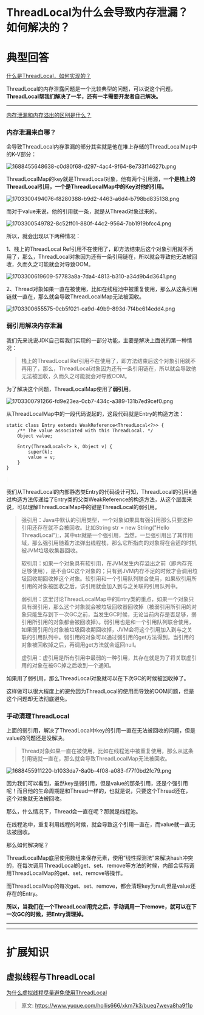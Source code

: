 # ThreadLocal为什么会导致内存泄漏？如何解决的？

# 典型回答


[什么是ThreadLocal，如何实现的？](https://www.yuque.com/hollis666/xkm7k3/ihoye3)



ThreadLocal的内存泄露问题是一个比较典型的问题，可以说这个问题，**ThreadLocal帮我们解决了一半，还有一半需要开发者自己解决。**

****

[内存泄漏和内存溢出的区别是什么？](https://www.yuque.com/hollis666/xkm7k3/ge1k2i2aumhsgvbc)



### 内存泄漏来自哪？


会导致ThreadLocal内存泄漏的部分其实就是他在堆上存储的ThreadLocalMap中的K-V部分：

![1688455648638-c0d80f68-d297-4ac4-9f64-8e733f14627b.png](./img/eaeygo2UnP6zDL6T/1688455648638-c0d80f68-d297-4ac4-9f64-8e733f14627b-948333.png)



ThreadLocalMap的key就是ThreadLocal对象，他有两个引用源，一**个是栈上的ThreadLocal引用，一个是ThreadLocalMap中的Key对他的引用。**

![1703300494076-f8280388-b9d2-4463-a6d4-b798bd835138.png](./img/eaeygo2UnP6zDL6T/1703300494076-f8280388-b9d2-4463-a6d4-b798bd835138-896685.png)



而对于value来说，他的引用就一条，就是从Thread对象过来的。



![1703300549782-8c52ff01-880f-44c2-9564-7bb1919bfcc4.png](./img/eaeygo2UnP6zDL6T/1703300549782-8c52ff01-880f-44c2-9564-7bb1919bfcc4-031243.png)



所以，就会出现以下两种情况：



1、栈上的ThreadLocal Ref引用不在使用了，即方法结束后这个对象引用就不再用了，那么，ThreadLocal对象因为还有一条引用链在，所以就会导致他无法被回收，久而久之可能就会对导致OOM。



![1703300619609-57783a8a-7da4-4813-b310-a34d9b4d3641.png](./img/eaeygo2UnP6zDL6T/1703300619609-57783a8a-7da4-4813-b310-a34d9b4d3641-888986.png)



2、Thread对象如果一直在被使用，比如在线程池中被重复使用，那么从这条引用链就一直在，那么就会导致ThreadLocalMap无法被回收。



![1703300655575-0cb5f021-ca9d-49b9-893d-7f4be614edd4.png](./img/eaeygo2UnP6zDL6T/1703300655575-0cb5f021-ca9d-49b9-893d-7f4be614edd4-537118.png)



### 弱引用解决内存泄漏


我们先来说说JDK自己帮我们实现的一部分功能，主要是解决上面说的第一种情况：



> 栈上的ThreadLocal Ref引用不在使用了，即方法结束后这个对象引用就不再用了，那么，ThreadLocal对象因为还有一条引用链在，所以就会导致他无法被回收，久而久之可能就会对导致OOM。
>



为了解决这个问题，ThreadLocalMap使用了**弱引用**。



![1703300791266-fd9e23ea-0cb7-434c-a389-131b7ed9cef0.png](./img/eaeygo2UnP6zDL6T/1703300791266-fd9e23ea-0cb7-434c-a389-131b7ed9cef0-520806.png)



从ThreadLocalMap中的一段代码说起的，这段代码就是Entry的构造方法：

<font style="color:rgb(102, 217, 239);">  </font>

```plain
static class Entry extends WeakReference<ThreadLocal<?>> {
    /** The value associated with this ThreadLocal. */
    Object value;

    Entry(ThreadLocal<?> k, Object v) {
        super(k);
        value = v;
    }
}
```

<font style="color:rgb(102, 217, 239);"> </font><font style="color:rgb(248, 248, 242);">}</font><font style="color:rgb(102, 217, 239);"></font>

我们从ThreadLocal的内部静态类Entry的代码设计可知，ThreadLocal的引用k通过构造方法传递给了Entry类的父类WeakReference的构造方法，从这个层面来说，可以理解ThreadLocalMap中的键是ThreadLocal的弱引用。



> 强引用：Java中默认的引用类型，一个对象如果具有强引用那么只要这种引用还存在就不会被回收。比如String str = new String("Hello ThreadLocal");，其中str就是一个强引用，当然，一旦强引用出了其作用域，那么强引用随着方法弹出线程栈，那么它所指向的对象将在合适的时机被JVM垃圾收集器回收。
>
> 
>
> 软引用：如果一个对象具有软引用，在JVM发生内存溢出之前（即内存充足够使用），是不会GC这个对象的；只有到JVM内存不足的时候才会调用垃圾回收期回收掉这个对象。软引用和一个引用队列联合使用，如果软引用所引用的对象被回收之后，该引用就会加入到与之关联的引用队列中。
>
> 
>
> 弱引用：这里讨论ThreadLocalMap中的Entry类的重点，如果一个对象只具有弱引用，那么这个对象就会被垃圾回收器回收掉（被弱引用所引用的对象只能生存到下一次GC之前，当发生GC时候，无论当前内存是否足够，弱引用所引用的对象都会被回收掉）。弱引用也是和一个引用队列联合使用，如果弱引用的对象被垃圾回收期回收掉，JVM会将这个引用加入到与之关联的引用队列中。弱引用的对象可以通过弱引用的get方法得到，当引用的对象被回收掉之后，再调用get方法就会返回null。
>
> 
>
> 虚引用：虚引用是所有引用中最弱的一种引用，其存在就是为了将关联虚引用的对象在被GC掉之后收到一个通知。
>



如果用了弱引用，那么ThreadLocal对象就可以在下次GC的时候被回收掉了。



这样做可以很大程度上的避免因为ThreadLocal的使用而导致的OOM问题，但是这个问题却无法彻底避免。



### 手动清理ThreadLocal


上面的弱引用，解决了ThreadLocal中key的引用一直在无法被回收的问题，但是value的问题还是没解决。



> Thread对象如果一直在被使用，比如在线程池中被重复使用，那么从这条引用链就一直在，那么就会导致ThreadLocalMap无法被回收。
>



![1688455911220-b1033da7-8a0b-4f08-a083-f77f0bd2fc79.png](./img/eaeygo2UnP6zDL6T/1688455911220-b1033da7-8a0b-4f08-a083-f77f0bd2fc79-624482.png)



因为我们可以看到，虽然key是弱引用，但是value的那条引用，还是个强引用呢！而且他的生命周期是和Thread一样的，也就是说，只要这个Thread还在， 这个对象就无法被回收。



那么，什么情况下，Thread会一直在呢？那就是线程池。



在线程池中，重复利用线程的时候，就会导致这个引用一直在，而value就一直无法被回收。



那么如何解决呢？



ThreadLocalMap底层使用数组来保存元素，使用“线性探测法”来解决hash冲突的，在每次调用ThreadLocal的get、set、remove等方法的时候，内部会实际调用ThreadLocalMap的get、set、remove等操作。



而ThreadLocalMap的每次get、set、remove，都会清理key为null,但是value还存在的Entry。



**所以，当我们在一个ThreadLocal用完之后，手动调用一下remove，就可以在下一次GC的时候，把Entry清理掉。**

****

****

# 扩展知识


## 虚拟线程与ThreadLocal


[为什么虚拟线程尽量避免使用ThreadLocal](https://www.yuque.com/hollis666/xkm7k3/ehzum6hzexcsgxhn)



> 原文: <https://www.yuque.com/hollis666/xkm7k3/bueq7weva8ha9f1p>
